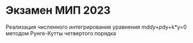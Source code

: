 # Экзамен МИП 2023
Реализация численного интегрирования уравнения m*ddy+p*dy+k*y=0 методом Рунге-Кутты четвертого порядка
